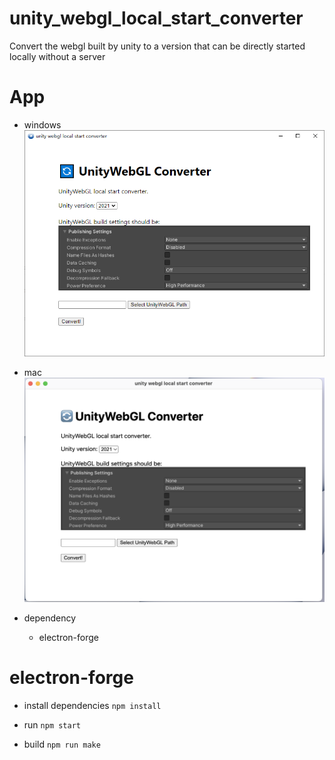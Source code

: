 # unity_webgl_local_start_converter
Convert the webgl built by unity to a version that can be directly started locally without a server

# App
- windows
![](docs/win.png)
- mac
![](docs/mac.png)

- dependency
    - electron-forge
    <!-- - prettier --> 

# electron-forge
- install dependencies
`
npm install
`

- run
`
npm start
`

- build
`
npm run make
`